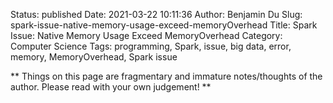 Status: published
Date: 2021-03-22 10:11:36
Author: Benjamin Du
Slug: spark-issue-native-memory-usage-exceed-memoryOverhead
Title: Spark Issue: Native Memory Usage Exceed MemoryOverhead
Category: Computer Science
Tags: programming, Spark, issue, big data, error, memory, MemoryOverhead, Spark issue

**
Things on this page are fragmentary and immature notes/thoughts of the author.
Please read with your own judgement!
**
